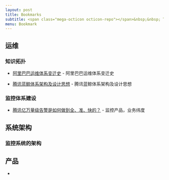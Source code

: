 ```yaml
---
layout: post
title: Bookmarks
subtitle: <span class="mega-octicon octicon-repo"></span>&nbsp;&nbsp; To mark useful libs - tools - books
menu: Bookmark
---
```


## 运维

### 知识拓扑

  - [阿里巴巴运维体系变迁史](https://www.jianshu.com/p/649f0a85254d) - 阿里巴巴运维体系变迁史

  - [腾讯蓝鲸体系架构及设计思想](http://www.greatops.net/?id=3) - 腾讯蓝鲸体系架构及设计思想
 
### 监控体系建设

  - [腾讯亿万量级告警是如何做到全、准、快的？](http://www.greatops.net/?id=109) - 监控产品，业务纬度

## 系统架构

### 监控系统的架构


## 产品
- 

